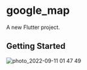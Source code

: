 # google_map

A new Flutter project.

## Getting Started

![photo_2022-09-11 01 47 49](https://user-images.githubusercontent.com/78942298/189505544-2f739ef4-0af0-4738-95b8-e9caec481bbe.jpeg)
